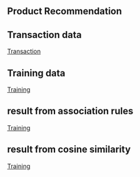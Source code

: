 ## Product Recommendation

## Transaction data
[Transaction](./img00_txn_data.png)  

## Training data
[Training](./img01_training_data.png)  

## result from association rules
[Training](./img02_result_marketbasket.png) 

## result from cosine similarity
[Training](./img03_result_cosine.png)  